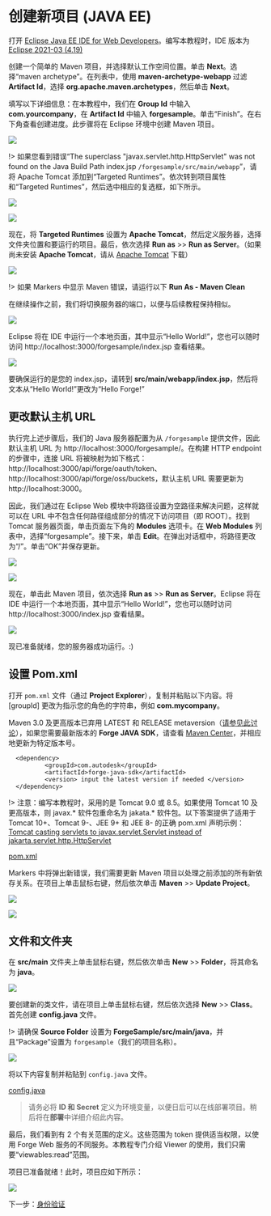 # 创建新项目 (JAVA EE)

打开 [Eclipse Java EE IDE for Web Developers](http://www.eclipse.org/downloads/packages/eclipse-ide-java-ee-developers/oxygen3)。编写本教程时，IDE 版本为 [Eclipse 2021-03 (4.19)](https://www.eclipse.org/downloads/packages/release/2021-03/r)

创建一个简单的 Maven 项目，并选择默认工作空间位置。单击 **Next**。选择“maven archetype”。在列表中，使用 **maven-archetype-webapp** 过滤 **Artifact Id**，选择 **org.apache.maven.archetypes**，然后单击 **Next**。

填写以下详细信息：在本教程中，我们在 **Group Id** 中输入 **com.yourcompany**，在 **Artifact Id** 中输入 **forgesample**。单击“Finish”。在右下角查看创建进度。此步骤将在 Eclipse 环境中创建 Maven 项目。 

![](_media/java/eclipse_create_project.gif)

!> 如果您看到错误“The superclass "javax.servlet.http.HttpServlet" was not found on the Java Build Path index.jsp `/forgesample/src/main/webapp`”，请将 Apache Tomcat 添加到“Targeted Runtimes”。依次转到项目属性和“Targeted Runtimes”，然后选中相应的复选框，如下所示。

![](_media/java/eclipse_HttpServlet.png)

![](_media/java/eclipse_target_runtime.png)


现在，将 **Targeted Runtimes** 设置为 **Apache Tomcat**，然后定义服务器，选择文件夹位置和要运行的项目。最后，依次选择 **Run as** >> **Run as Server**。（如果尚未安装 **Apache Tomcat**，请从 [Apache Tomcat](https://tomcat.apache.org/download-90.cgi) 下载）

![](_media/java/eclipse_run_tomcat.gif)

!> 如果 Markers 中显示 Maven 错误，请运行以下 **Run As - Maven Clean**

在继续操作之前，我们将切换服务器的端口，以便与后续教程保持相似。 

![](_media/java/eclipse_change_server_port.gif)

Eclipse 将在 IDE 中运行一个本地页面，其中显示“Hello World!”，您也可以随时访问 http://localhost:3000/forgesample/index.jsp 查看结果。

![](_media/java/eclipse_helloworld_default.png)

要确保运行的是您的 index.jsp，请转到 **src/main/webapp/index.jsp**，然后将文本从“Hello World!”更改为“Hello Forge!”

## 更改默认主机 URL
执行完上述步骤后，我们的 Java 服务器配置为从 `/forgesample` 提供文件，因此默认主机 URL 为 http://localhost:3000/forgesample/。在构建 HTTP endpoint 的步骤中，连接 URL 将被映射为如下格式：http://localhost:3000/api/forge/oauth/token、http://localhost:3000/api/forge/oss/buckets，默认主机 URL 需要更新为 http://localhost:3000。

因此，我们通过在 Eclipse Web 模块中将路径设置为空路径来解决问题，这样就可以在 URL 中不包含任何路径组成部分的情况下访问项目（即 ROOT）。找到 Tomcat 服务器页面，单击页面左下角的 **Modules** 选项卡。在 **Web Modules** 列表中，选择“forgesample”。接下来，单击 __Edit__。在弹出对话框中，将路径更改为“/”。单击“OK”并保存更新。

![](_media/java/eclipse_webmodules_path.gif)

![](_media/java/eclipse_server_default_host.png)

现在，单击此 Maven 项目，依次选择 **Run as** >> **Run as Server**。Eclipse 将在 IDE 中运行一个本地页面，其中显示“Hello World!”，您也可以随时访问 http://localhost:3000/index.jsp 查看结果。

![](_media/java/eclipse_helloworld_default_new_host.png)


现已准备就绪，您的服务器成功运行。:)

## 设置 Pom.xml

打开 `pom.xml` 文件（通过 **Project Explorer**），复制并粘贴以下内容。将 \[groupId] 更改为指示您的角色的字符串，例如 **com.mycompany**。

Maven 3.0 及更高版本已弃用 LATEST 和 RELEASE metaversion（[请参见此讨论](https://stackoverflow.com/questions/30571/how-do-i-tell-maven-to-use-the-latest-version-of-a-dependency)），如果您需要最新版本的 **Forge JAVA SDK**，请查看 [Maven Center](https://search.maven.org/search?q=a:forge-java-sdk)，并相应地更新为特定版本号。 
  ```
    <dependency>
            <groupId>com.autodesk</groupId>
            <artifactId>forge-java-sdk</artifactId> 
            <version> input the latest version if needed </version>
    </dependency>
  ```

!> 注意：编写本教程时，采用的是 Tomcat 9.0 或 8.5。如果使用 Tomcat 10 及更高版本，则 javax.* 软件包重命名为 jakata.* 软件包。以下答案提供了适用于 Tomcat 10+、Tomcat 9-、JEE 9+ 和 JEE 8- 的正确 pom.xml 声明示例：[Tomcat casting servlets to javax.servlet.Servlet instead of jakarta.servlet.http.HttpServlet](https://stackoverflow.com/questions/65703840/tomcat-casting-servlets-to-javax-servlet-servlet-instead-of-jakarta-servlet-http/65704617#65704617) 

[pom.xml](_snippets/viewmodels/java/pom.xml ':include :type=code xml')

Markers 中将弹出新错误，我们需要更新 Maven 项目以处理之前添加的所有新依存关系。在项目上单击鼠标右键，然后依次单击 **Maven** >> **Update Project**。

![](_media/java/Eclipse_maven_error.png) 

![](_media/java/Eclipse_maven_update_project.png)

## 文件和文件夹

在 **src/main** 文件夹上单击鼠标右键，然后依次单击 **New** >> **Folder**，将其命名为 **java**。

![](_media/java/Eclipse_tree_structure_java_folder.png)

要创建新的类文件，请在项目上单击鼠标右键，然后依次选择 **New** >> **Class**。首先创建 **config.java** 文件。

!> 请确保 **Source Folder** 设置为 **ForgeSample/src/main/java**，并且“Package”设置为 `forgesample`（我们的项目名称）。

![](_media/java/Eclipse_maven_java_class.png)

将以下内容复制并粘贴到 `config.java` 文件。

[config.java](_snippets/viewmodels/java/config.java ':include :type=code java')

> 请务必将 **ID 和 Secret** 定义为环境变量，以便日后可以在线部署项目。稍后将在**部署**中详细介绍此内容。

最后，我们看到有 2 个有关范围的定义。这些范围为 token 提供适当权限，以使用 Forge Web 服务的不同服务。本教程专门介绍 Viewer 的使用，我们只需要“viewables:read”范围。

项目已准备就绪！此时，项目应如下所示：

 ![](_media/java/Eclipse_config_class.png)

下一步：[身份验证](/zh-CN/oauth/2legged/)